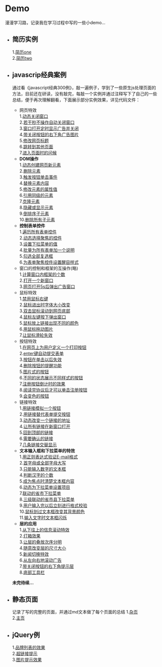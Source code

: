 # Demo
漫漫学习路，记录我在学习过程中写的一些小demo...
* 简历实例  
  ---  
  1.[简历one](https://blueeeeee.github.io/Demo/简历/resume.html)  
  2.[简历two](https://blueeeeee.github.io/Demo/简历/resume2.html)
* javascrip经典案例  
  ---  
  通过看《javascript经典300例》，敲一遍例子，学到了一些原生js处理页面的方法，目前还在研读，没有敲完，每敲一个实例并通过注释写下了自己的一些总结，便于再次理解翻看，下面展示部分实例效果，详见代码文件： 
  * 网页特效  
  1.[动态关闭窗口](https://blueeeeee.github.io/Demo/javascript经典300例/1网页特效/3.动态关闭窗口.html)  
  2.[若干秒不操作自动关闭窗口](https://blueeeeee.github.io/Demo/javascript经典300例/1网页特效/5.若干秒后不操作自动关闭页面!!!.html)  
  3.[窗口打开定时显示广告并关闭](https://blueeeeee.github.io/Demo/javascript经典300例/1网页特效/14.窗口打开时定时显示大广告图片及其自动关闭.html)  
  4.[带关闭按钮的右下角广告图片](https://blueeeeee.github.io/Demo/javascript经典300例/1网页特效/15.带关闭按钮的右下角图片广告!!!!.html)  
  5.[修改网页标题](https://blueeeeee.github.io/Demo/javascript经典300例/1网页特效/6.修改网页标题.html)  
  6.[跳转到其他页面](https://blueeeeee.github.io/Demo/javascript经典300例/1网页特效/8.跳转到其他页面.html)  
  7.[进入页面时的问候](https://blueeeeee.github.io/Demo/javascript经典300例/1网页特效/9.进入页面时的问候.html)  
  * __DOM操作__  
  1.[动态创建网页新元素](https://blueeeeee.github.io/Demo/javascript经典300例/2DOM操作/21.动态创建网页新元素.html)  
  2.[删除元素](https://blueeeeee.github.io/Demo/javascript经典300例/2DOM操作/22.删除元素.html)  
  3.[触发按钮单击事件](https://blueeeeee.github.io/Demo/javascript经典300例/2DOM操作/23.主动触发按钮的单击事件!!.html)  
  4.[替换元素内容](https://blueeeeee.github.io/Demo/javascript经典300例/2DOM操作/24.替换元素内容.html)  
  5.[修改元素的属性值](https://blueeeeee.github.io/Demo/javascript经典300例/2DOM操作/25.修改元素的属性值.html)  
  6.[引用同级的元素](https://blueeeeee.github.io/Demo/javascript经典300例/2DOM操作/26.引用同级元素.html)  
  7.[克隆元素](https://blueeeeee.github.io/Demo/javascript经典300例/2DOM操作/27.克隆元素.html)  
  8.[隐藏或显示元素](https://blueeeeee.github.io/Demo/javascript经典300例/2DOM操作/28.隐藏或显示元素.html)  
  9.[倒排序子元素](https://blueeeeee.github.io/Demo/javascript经典300例/2DOM操作/29.倒排序子元素!!!.html)  
  10.[删除所有子元素](https://blueeeeee.github.io/Demo/javascript经典300例/2DOM操作/30.删除所有的子元素.html)  
  * __控制表单控件__  
  1.[遍历所有表单控件](https://blueeeeee.github.io/Demo/javascript经典300例/3控制表单控件/31.遍历所有的表单控件!!!.html)  
  2.[动态选择聚焦的控件](https://blueeeeee.github.io/Demo/javascript经典300例/3控制表单控件/37.动态选择聚焦的控件.html)  
  3.[设置下拉菜单的值](https://blueeeeee.github.io/Demo/javascript经典300例/3控制表单控件/41.设置下拉菜单的值.html)  
  4.[批量为所有表单加一个说明](https://blueeeeee.github.io/Demo/javascript经典300例/3控制表单控件/40.批量为所有的表单控件加一个说明...html)  
  5.[勾选全部复选框](https://blueeeeee.github.io/Demo/javascript经典300例/3控制表单控件/43.勾选全部复选框.html)  
  6.[为表单聚焦控件设置醒目样式](https://blueeeeee.github.io/Demo/javascript经典300例/3控制表单控件/44.为表单的聚焦控件设置醒目的样式.html)  
  * 窗口的控制和框架的互操作(略)  
  1.[计算窗口内框架的个数](https://blueeeeee.github.io/Demo/javascript经典300例/4窗口的控制和框架的互操作/45.计算窗口内框架的数量.html)  
  2.[打开一个新窗口](https://blueeeeee.github.io/Demo/javascript经典300例/4窗口的控制和框架的互操作/51.打开一个新窗口.html)  
  3.[网页打开5s后弹出广告窗口](https://blueeeeee.github.io/Demo/javascript经典300例/4窗口的控制和框架的互操作/57.网页打开5秒后弹出广告窗口.html)  
  * 鼠标特效  
  1.[禁用鼠标右键](https://blueeeeee.github.io/Demo/javascript经典300例/5鼠标特效/58.禁用鼠标右键.html)  
  2.[鼠标进出时字体大小改变](https://blueeeeee.github.io/Demo/javascript经典300例/5鼠标特效/60.鼠标进出时字体大小变化.html)  
  3.[双击鼠标滚动到网页底部](https://blueeeeee.github.io/Demo/Demo/javascript经典300例/5鼠标特效/61.双击鼠标滚动到网页底部.html)  
  4.[鼠标左键按下弹出窗口](https://blueeeeee.github.io/Demo/javascript经典300例/5鼠标特效/62.鼠标左键按下弹出窗口.html)  
  5.[鼠标放上链接出现不同的颜色](https://blueeeeee.github.io/Demo/javascript经典300例/5鼠标特效/63.鼠标放上链接出现不同的颜色.html)  
  6.[用鼠标拖动图片](https://blueeeeee.github.io/Demo/javascript经典300例/5鼠标特效/64.用鼠标拖动图片!!!.......html)  
  7.[让鼠标滑轮失效](https://blueeeeee.github.io/Demo/javascript经典300例/5鼠标特效/65.让鼠标滑轮失效.html)  
  * 按钮特效  
  1.[在网页上为用户定义一个打印按钮](https://blueeeeee.github.io/Demo/javascript经典300例/6按钮特效/69.在网页上为用户定义一个打印按钮.html)  
  2.[enter键自动提交表单](https://blueeeeee.github.io/Demo/javascript经典300例/6按钮特效/70.Enter键自动提交表单.html)  
  3.[按钮在单击以后失效](https://blueeeeee.github.io/Demo/javascript经典300例/6按钮特效/71.按钮在单击以后失效.html)  
  4.[删除按钮的提醒功能](https://blueeeeee.github.io/Demo/javascript经典300例/6按钮特效/72.删除按钮的提醒功能.html)  
  5.[图片式的按钮](https://blueeeeee.github.io/Demo/javascript经典300例/6按钮特效/73.图片式的按钮.html)  
  6.[不同的状态展示不同样式的按钮](https://blueeeeee.github.io/Demo/javascript经典300例/6按钮特效/75.不同的状态展示不同样式的按钮!!!!!.html)  
  7.[注册按钮倒计时的效果](https://blueeeeee.github.io/Demo/javascript经典300例/6按钮特效/76.注册按钮倒计时的效果.html)  
  8.[阅读完协议后才可以单击注册按钮](https://blueeeeee.github.io/Demo/javascript经典300例/6按钮特效/77.阅读完协议后才可以单击注册按钮!!!!!.html)  
  9.[会变色的按钮](https://blueeeeee.github.io/Demo/javascript经典300例/6按钮特效/78.会变色的按钮.html)  
  * 链接特效  
  1.[用链接模拟一个按钮](https://blueeeeee.github.io/Demo/javascript经典300例/7链接特效/82.用链接模拟一个按钮.html)  
  2.[用链接替代表单提交按钮](https://blueeeeee.github.io/Demo/javascript经典300例/7链接特效/83.用链接替代表单提交按钮.html)  
  3.[动态改变一个链接的地址](https://blueeeeee.github.io/Demo/javascript经典300例/7链接特效/84.动态改变一个链接的地址.html)  
  4.[让所有链接在新窗口打开](https://blueeeeee.github.io/Demo/javascript经典300例/7链接特效/85.让所有链接在新窗口打开.html)  
  5.[回到顶部的链接](https://blueeeeee.github.io/Demo/javascript经典300例/7链接特效/88.回到顶部的链接.html)  
  6.[需要确认的链接](https://blueeeeee.github.io/Demo/javascript经典300例/7链接特效/89.需要确认的链接.html)  
  7.[几条链接交替显示](https://blueeeeee.github.io/Demo/javascript经典300例/7链接特效/90.几条链接交替显示.html)  
  * __文本输入框和下拉菜单的特效__  
  1.[用正则表达式验证E-mail格式](https://blueeeeee.github.io/Demo/javascript经典300例/8文本输入框和下拉菜单的特效!/92.用正则表达式验证E-mail格式.html)  
  2.[首字母或全部字母大写](https://blueeeeee.github.io/Demo/javascript经典300例/8文本输入框和下拉菜单的特效!/93.首字母或全部字母大写.html)  
  3.[只能输入数字的文本框](https://blueeeeee.github.io/Demo/javascript经典300例/8文本输入框和下拉菜单的特效!/94.只能输入数字的文本框.html)  
  4.[判断汉字的个数](https://blueeeeee.github.io/Demo/javascript经典300例/8文本输入框和下拉菜单的特效!/95.判断汉字的个数.html)  
  5.[成为焦点时清楚文本框内容](https://blueeeeee.github.io/Demo/javascript经典300例/8文本输入框和下拉菜单的特效!/96.成为焦点时清除文本框内容.html)  
  6.[动态为下拉菜单设置项目](https://blueeeeee.github.io/Demo/javascript经典300例/8文本输入框和下拉菜单的特效!/97.动态为下拉菜单设置项目.html)  
  7.[联动的省市下拉菜单](https://blueeeeee.github.io/Demo/javascript经典300例/8文本输入框和下拉菜单的特效!/98.联动的省市下拉菜单.html)  
  8.[三级联动的省市县下拉菜单](https://blueeeeee.github.io/Demo/javascript经典300例/8文本输入框和下拉菜单的特效!/99.三级联动的省市县下拉菜单.html)  
  9.[用户输入完以后立刻进行格式校验](https://blueeeeee.github.io/Demo/javascript经典300例/8文本输入框和下拉菜单的特效!/100.用户输入完以后立刻进行格式校验.html)  
  10.[鼠标划过文本框改变其背景颜色](https://blueeeeee.github.io/Demo/javascript经典300例/8文本输入框和下拉菜单的特效!/101.鼠标划过文本框改变其背景颜色.html)  
  11.[输入文字时文本框闪烁](https://blueeeeee.github.io/Demo/javascript经典300例/8文本输入框和下拉菜单的特效!/102.输入文字时文本边框闪烁.html)  
  * __层的应用__  
  1.[从下往上的信息滚动特效](https://blueeeeee.github.io/Demo/javascript经典300例/9层的应用!!/103.从下往上的信息滚动特效!!.html)  
  2.[灯箱效果](https://blueeeeee.github.io/Demo/javascript经典300例/9层的应用!!/104.灯箱效果.html)  
  3.[让层的叠放次序分明](https://blueeeeee.github.io/Demo/javascript经典300例/9层的应用!!/105.让层的叠放次序分明.html)  
  4.[随意改变层的尺寸大小](https://blueeeeee.github.io/Demo/javascript经典300例/9层的应用!!/106.随意改变层尺寸大小.html)  
  5.[新闻切换特效](https://blueeeeee.github.io/Demo/javascript经典300例/9层的应用!!/107.新闻切换特效!!!...html)  
  6.[从左向右地滚动广告](https://blueeeeee.github.io/Demo/javascript经典300例/9层的应用!!/109.由左向右地滚动广告!!.html)  
  7.[带关闭按钮的右下角提示层](https://blueeeeee.github.io/Demo/javascript经典300例/9层的应用!!/110.带关闭按钮的右下角的提示层.html)  
  8.[底部工具栏](https://blueeeeee.github.io/Demo/javascript经典300例/9层的应用!!/111.底部工具栏.html)  
  
  __未完待续...__  
  
* 静态页面  
  ---
  记录了写的完整的页面，并通过md文本做了每个页面的总结
  1.[杂页](https://blueeeeee.github.io/Demo/静态页面/1杂页/one-index.html)  
  2.[主页](https://blueeeeee.github.io/Demo/静态页面/2主页/index.html)   

* jQuery例
  ---  
  1.[品牌列表的效果](https://blueeeeee.github.io/Demo/jQuery例/1品牌列表的效果.html)  
  2.[超链接提示](https://blueeeeee.github.io/Demo/jQuery例/2超链接提示.html)  
  3.[图片提示效果](https://blueeeeee.github.io/Demo/jQuery例/3图片提示效果.html)  
  
